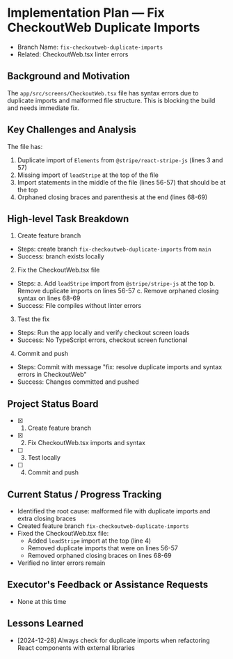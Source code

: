 # Implementation Plan — Fix CheckoutWeb Duplicate Imports

- Branch Name: `fix-checkoutweb-duplicate-imports`
- Related: CheckoutWeb.tsx linter errors

## Background and Motivation
The `app/src/screens/CheckoutWeb.tsx` file has syntax errors due to duplicate imports and malformed file structure. This is blocking the build and needs immediate fix.

## Key Challenges and Analysis
The file has:
1. Duplicate import of `Elements` from `@stripe/react-stripe-js` (lines 3 and 57)
2. Missing import of `loadStripe` at the top of the file
3. Import statements in the middle of the file (lines 56-57) that should be at the top
4. Orphaned closing braces and parenthesis at the end (lines 68-69)

## High-level Task Breakdown
1) Create feature branch
- Steps: create branch `fix-checkoutweb-duplicate-imports` from `main`
- Success: branch exists locally

2) Fix the CheckoutWeb.tsx file
- Steps: 
  a. Add `loadStripe` import from `@stripe/stripe-js` at the top
  b. Remove duplicate imports on lines 56-57
  c. Remove orphaned closing syntax on lines 68-69
- Success: File compiles without linter errors

3) Test the fix
- Steps: Run the app locally and verify checkout screen loads
- Success: No TypeScript errors, checkout screen functional

4) Commit and push
- Steps: Commit with message "fix: resolve duplicate imports and syntax errors in CheckoutWeb"
- Success: Changes committed and pushed

## Project Status Board
- [x] 1) Create feature branch
- [x] 2) Fix CheckoutWeb.tsx imports and syntax
- [ ] 3) Test locally
- [ ] 4) Commit and push

## Current Status / Progress Tracking
- Identified the root cause: malformed file with duplicate imports and extra closing braces
- Created feature branch `fix-checkoutweb-duplicate-imports`
- Fixed the CheckoutWeb.tsx file:
  - Added `loadStripe` import at the top (line 4)
  - Removed duplicate imports that were on lines 56-57
  - Removed orphaned closing braces on lines 68-69
- Verified no linter errors remain

## Executor's Feedback or Assistance Requests
- None at this time

## Lessons Learned
- [2024-12-28] Always check for duplicate imports when refactoring React components with external libraries
